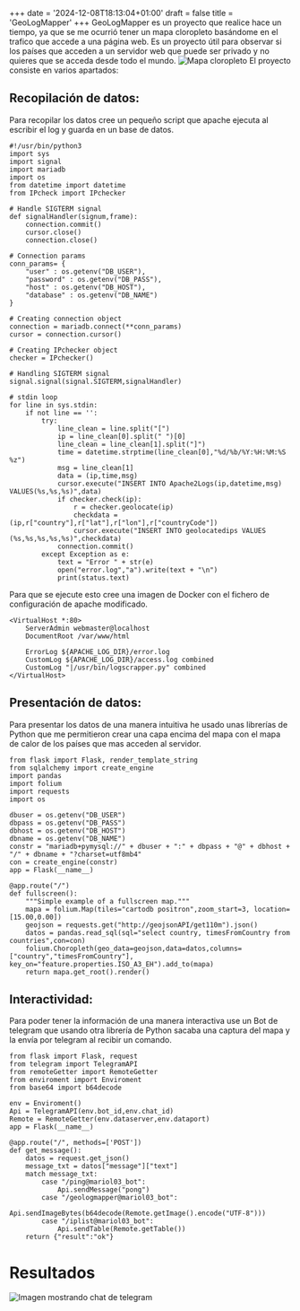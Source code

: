 +++
date = '2024-12-08T18:13:04+01:00'
draft = false
title = 'GeoLogMapper'
+++
GeoLogMapper es un proyecto que realice hace un tiempo, ya que se me ocurrió tener un mapa cloropleto basándome en el trafico que accede a una página web. Es un proyecto útil para observar si los países que acceden a un servidor web que puede ser privado y no quieres que se acceda desde todo el mundo.
![Mapa cloropleto](/images/mapa.jpg "Mapa Cloropleto")
El proyecto consiste en varios apartados:
## Recopilación de datos:
Para recopilar los datos cree un pequeño script que apache ejecuta al escribir el log y guarda en un base de datos.
``` [python]
#!/usr/bin/python3
import sys
import signal
import mariadb
import os
from datetime import datetime
from IPcheck import IPchecker

# Handle SIGTERM signal
def signalHandler(signum,frame):
    connection.commit()
    cursor.close()
    connection.close()

# Connection params
conn_params= {
    "user" : os.getenv("DB_USER"),
    "password" : os.getenv("DB_PASS"),
    "host" : os.getenv("DB_HOST"),
    "database" : os.getenv("DB_NAME")
}

# Creating connection object
connection = mariadb.connect(**conn_params)
cursor = connection.cursor()

# Creating IPchecker object
checker = IPchecker()

# Handling SIGTERM signal
signal.signal(signal.SIGTERM,signalHandler)

# stdin loop
for line in sys.stdin:
    if not line == '':
        try:
            line_clean = line.split("[")
            ip = line_clean[0].split(" ")[0]
            line_clean = line_clean[1].split("]")
            time = datetime.strptime(line_clean[0],"%d/%b/%Y:%H:%M:%S %z")
            msg = line_clean[1]
            data = (ip,time,msg)
            cursor.execute("INSERT INTO Apache2Logs(ip,datetime,msg) VALUES(%s,%s,%s)",data)
            if checker.check(ip):
                r = checker.geolocate(ip)
                checkdata = (ip,r["country"],r["lat"],r["lon"],r["countryCode"])
                cursor.execute("INSERT INTO geolocatedips VALUES (%s,%s,%s,%s,%s)",checkdata) 
            connection.commit()
        except Exception as e:
            text = "Error " + str(e)
            open("error.log","a").write(text + "\n")
            print(status.text)
```
Para que se ejecute esto cree una imagen de Docker con el fichero de configuración de apache modificado.
``` [config]
<VirtualHost *:80>
	ServerAdmin webmaster@localhost
	DocumentRoot /var/www/html

	ErrorLog ${APACHE_LOG_DIR}/error.log
	CustomLog ${APACHE_LOG_DIR}/access.log combined
	CustomLog "|/usr/bin/logscrapper.py" combined
</VirtualHost>
```
## Presentación de datos:
Para presentar los datos de una manera intuitiva he usado unas librerías de Python que me permitieron crear una capa encima del mapa con el mapa de calor de los países que mas acceden al servidor.
``` [python]
from flask import Flask, render_template_string
from sqlalchemy import create_engine
import pandas
import folium
import requests
import os

dbuser = os.getenv("DB_USER")
dbpass = os.getenv("DB_PASS")
dbhost = os.getenv("DB_HOST")
dbname = os.getenv("DB_NAME")
constr = "mariadb+pymysql://" + dbuser + ":" + dbpass + "@" + dbhost + "/" + dbname + "?charset=utf8mb4"
con = create_engine(constr)
app = Flask(__name__)

@app.route("/")
def fullscreen():
    """Simple example of a fullscreen map."""
    mapa = folium.Map(tiles="cartodb positron",zoom_start=3, location=[15.00,0.00])
    geojson = requests.get("http://geojsonAPI/get110m").json()
    datos = pandas.read_sql(sql="select country, timesFromCountry from countries",con=con)
    folium.Choropleth(geo_data=geojson,data=datos,columns=["country","timesFromCountry"], key_on="feature.properties.ISO_A3_EH").add_to(mapa)
    return mapa.get_root().render()
```
## Interactividad:
Para poder tener la información de una manera interactiva use un Bot de telegram que usando otra librería de Python sacaba una captura del mapa y la envía por telegram al recibir un comando.
``` [python]
from flask import Flask, request
from telegram import TelegramAPI
from remoteGetter import RemoteGetter
from enviroment import Enviroment
from base64 import b64decode

env = Enviroment()
Api = TelegramAPI(env.bot_id,env.chat_id)
Remote = RemoteGetter(env.dataserver,env.dataport)
app = Flask(__name__)

@app.route("/", methods=['POST'])
def get_message():
    datos = request.get_json()
    message_txt = datos["message"]["text"]
    match message_txt:
        case "/ping@mariol03_bot":
            Api.sendMessage("pong")
        case "/geologmapper@mariol03_bot":
            Api.sendImageBytes(b64decode(Remote.getImage().encode("UTF-8")))
        case "/iplist@mariol03_bot":
            Api.sendTable(Remote.getTable())
    return {"result":"ok"}
```

# Resultados
![Imagen mostrando chat de telegram](/images/TelegramChat.png "Imagen mostrando chat de telegram")
